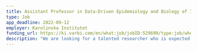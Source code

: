 ```yaml
---
title: Assistant Professor in Data-Driven Epidemiology and Biology of Infection (DDLS Fellow)
type: Job
app_deadline: 2022-09-12
employer: Karolinska Institutet
funding_url: https://ki.varbi.com/en/what:job/jobID:529699/type:job/where:4/apply:1
description: "We are looking for a talented researcher who is expected to develop world-leading independent biomedical research in the field of Data-Driven Epidemiology and Biology of Infection. DDLS Fellows have a base both at SciLifeLab and at one of Karolinska Institutet’s 22 departments. The candidates chose themselves which department they want to join as the last step of the recruitment process. The positions include internationally competitive grant support enabling experimental research using advanced molecular life science methods, access to state-of-the-art research infrastructure and recruitment of postdocs and doctoral students."
---
```

